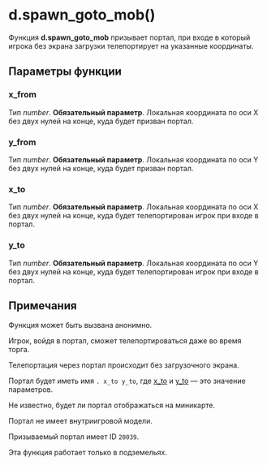 # d.spawn_goto_mob()
Функция **d.spawn_goto_mob** призывает портал, при входе в который игрока без экрана загрузки телепортирует на указанные координаты.

## Параметры функции
### x_from
Тип *number*. **Обязательный параметр**. Локальная координата по оси X без двух нулей на конце, куда будет призван портал.

### y_from
Тип *number*. **Обязательный параметр**. Локальная координата по оси Y без двух нулей на конце, куда будет призван портал.

### x_to
Тип *number*. **Обязательный параметр**. Локальная координата по оси X без двух нулей на конце, куда будет телепортирован игрок при входе в портал.

### y_to
Тип *number*. **Обязательный параметр**. Локальная координата по оси Y без двух нулей на конце, куда будет телепортирован игрок при входе в портал.

## Примечания
Функция может быть вызвана анонимно.

Игрок, войдя в портал, сможет телепортироваться даже во время торга.

Телепортация через портал происходит без загрузочного экрана.

Портал будет иметь имя `. x_to y_to`, где [x_to](#x_to) и [y_to](#y_to) &mdash; это значение параметров.

Не известно, будет ли портал отображаться на миникарте.

Портал не имеет внутриигровой модели.

Призываемый портал имеет ID `20039`.

Эта функция работает только в подземельях.